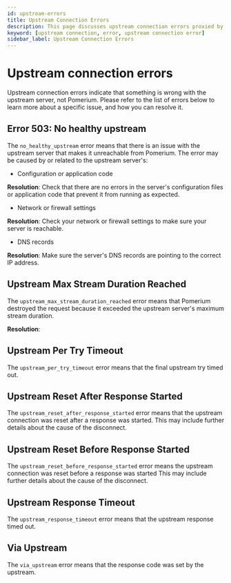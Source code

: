 ```yaml
---
id: upstream-errors
title: Upstream Connection Errors
description: This page discusses upstream connection errors proxied by Pomerium.
keyword: [upstream connection, error, upstream connection error]
sidebar_label: Upstream Connection Errors
---
```


# Upstream connection errors

Upstream connection errors indicate that something is wrong with the upstream server, not Pomerium. Please refer to the list of errors below to learn more about a specific issue, and how you can resolve it.

## Error 503: No healthy upstream

The `no_healthy_upstream` error means that there is an issue with the upstream server that makes it unreachable from Pomerium. The error may be caused by or related to the upstream server's:

- Configuration or application code

**Resolution**: Check that there are no errors in the server's configuration files or application code that prevent it from running as expected.

- Network or firewall settings

**Resolution**: Check your network or firewall settings to make sure your server is reachable. 

- DNS records

**Resolution**: Make sure the server's DNS records are pointing to the correct IP address. 

## Upstream Max Stream Duration Reached

The `upstream_max_stream_duration_reached` error means that Pomerium destroyed the request because it exceeded the upstream server's maximum stream duration. 

**Resolution**: 

## Upstream Per Try Timeout

The `upstream_per_try_timeout` error means that the final upstream try timed out.

## Upstream Reset After Response Started

The `upstream_reset_after_response_started` error means that the upstream connection was reset after a response was started. This may include further details about the cause of the disconnect.


## Upstream Reset Before Response Started

The `upstream_reset_before_response_started` error means the upstream connection was reset before a response was started This may include further details about the cause of the disconnect.

## Upstream Response Timeout

The `upstream_response_timeout` error means that the upstream response timed out.

## Via Upstream

The `via_upstream` error means that the response code was set by the upstream.




